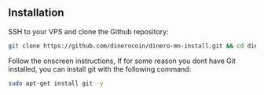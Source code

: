 ## Installation

SSH to your VPS and clone the Github repository:

```bash
git clone https://github.com/dinerocoin/dinero-mn-install.git && cd dinero-mn-install && bash install.sh
```


Follow the onscreen instructions, If for some reason you dont have Git installed, you can install git with the following command:

```bash
sudo apt-get install git -y
```
